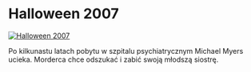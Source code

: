 Halloween 2007 
=============
[![Halloween 2007 ](http://vidos.pl/images/player.gif)](http://vidos.pl/halloween-2007)

 Po kilkunastu latach pobytu w szpitalu psychiatrycznym Michael Myers ucieka. Morderca chce odszukać i zabić swoją młodszą siostrę.
